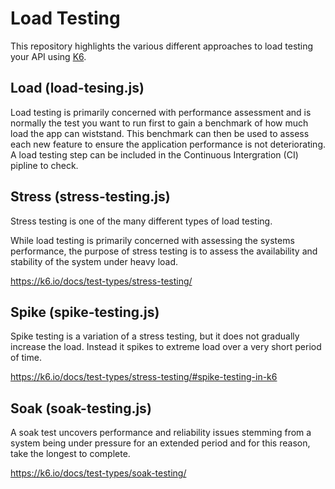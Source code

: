 # Load Testing

This repository highlights the various different approaches to load testing your API using [K6](https://k6.io/).

## Load (load-tesing.js)

Load testing is primarily concerned with performance assessment and is normally the test you want to run first to gain a benchmark of how much load the app can wiststand. This benchmark can then be used to assess each new feature to ensure the application performance is not deteriorating. A load testing step can be included in the Continuous Intergration (CI) pipline to check.

## Stress (stress-testing.js)

Stress testing is one of the many different types of load testing.

While load testing is primarily concerned with assessing the systems performance, the purpose of stress testing is to assess the availability and stability of the system under heavy load.

https://k6.io/docs/test-types/stress-testing/

## Spike (spike-testing.js)

Spike testing is a variation of a stress testing, but it does not gradually increase the load. Instead it spikes to extreme load over a very short period of time.

https://k6.io/docs/test-types/stress-testing/#spike-testing-in-k6

## Soak (soak-testing.js)

A soak test uncovers performance and reliability issues stemming from a system being under pressure for an extended period and for this reason, take the longest to complete.

https://k6.io/docs/test-types/soak-testing/
